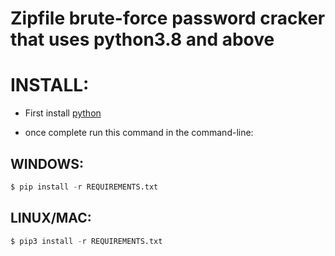 # Zipfile brute-force password cracker that uses python3.8 and above

# INSTALL:

- First install [python](www.python.org)

- once complete run this command in the command-line:

## WINDOWS:
```python
$ pip install -r REQUIREMENTS.txt
```
## LINUX/MAC:
```python
$ pip3 install -r REQUIREMENTS.txt
```

